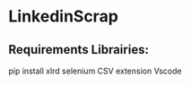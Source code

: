 # LinkedinScrap
## Requirements Librairies:
  pip install xlrd
              selenium
              CSV extension Vscode
